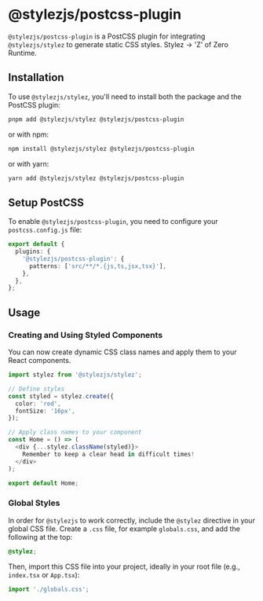 # @stylezjs/postcss-plugin

`@stylezjs/postcss-plugin` is a PostCSS plugin for integrating `@stylezjs/stylez` to generate static CSS styles. Stylez → 'Z' of Zero Runtime.

## Installation

To use `@stylezjs/stylez`, you'll need to install both the package and the PostCSS plugin:

```bash
pnpm add @stylezjs/stylez @stylezjs/postcss-plugin
```

or with npm:

```bash
npm install @stylezjs/stylez @stylezjs/postcss-plugin
```

or with yarn:

```bash
yarn add @stylezjs/stylez @stylezjs/postcss-plugin
```

## Setup PostCSS

To enable `@stylezjs/postcss-plugin`, you need to configure your `postcss.config.js` file:

```ts
export default {
  plugins: {
    '@stylezjs/postcss-plugin': {
      patterns: ['src/**/*.{js,ts,jsx,tsx}'],
    },
  },
};
```

## Usage

### Creating and Using Styled Components

You can now create dynamic CSS class names and apply them to your React components.

```ts
import stylez from '@stylezjs/stylez';

// Define styles
const styled = stylez.create({
  color: 'red',
  fontSize: '16px',
});

// Apply class names to your component
const Home = () => (
  <div {...stylez.className(styled)}>
    Remember to keep a clear head in difficult times!
  </div>
);

export default Home;
```

### Global Styles

In order for `@stylezjs` to work correctly, include the `@stylez` directive in your global CSS file. Create a `.css` file, for example `globals.css`, and add the following at the top:

```css
@stylez;
```

Then, import this CSS file into your project, ideally in your root file (e.g., `index.tsx` or `App.tsx`):

```ts
import './globals.css';
```
